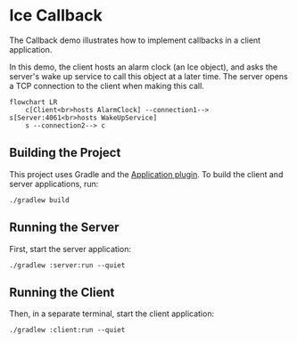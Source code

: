 # Ice Callback

The Callback demo illustrates how to implement callbacks in a client application.

In this demo, the client hosts an alarm clock (an Ice object), and asks the server's wake up service to call this
object at a later time. The server opens a TCP connection to the client when making this call.

```mermaid
flowchart LR
    c[Client<br>hosts AlarmClock] --connection1--> s[Server:4061<br>hosts WakeUpService]
    s --connection2--> c
```

## Building the Project

This project uses Gradle and the [Application plugin]. To build the client and server applications, run:

```shell
./gradlew build
```

## Running the Server

First, start the server application:

```shell
./gradlew :server:run --quiet
```

## Running the Client

Then, in a separate terminal, start the client application:

```shell
./gradlew :client:run --quiet
```

[Application plugin]: https://docs.gradle.org/current/userguide/application_plugin.html
